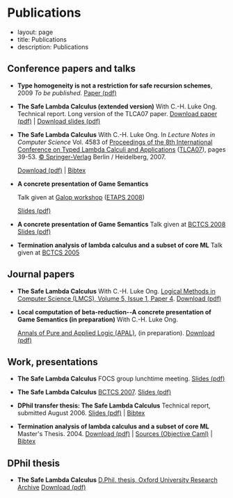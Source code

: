 Publications
============

 - layout: page
 - title: Publications
 - description: Publications

<script type="text/javascript">
function toggle(element) {
if (document.getElementById(element).style.display == "none") {
    document.getElementById(element).style.display = "";
} else {
    document.getElementById(element).style.display = "none";
}
}
</script>

Conference papers and talks
---------------------------

-   **Type homogeneity is not a restriction for safe recursion schemes**, 2009
    *To be published.*
    [Paper (pdf)](../safecpda.pdf)

-   **The Safe Lambda Calculus (extended version)**
    With C.-H. Luke Ong.
    Technical report. Long version of the TLCA07 paper.
    [Download paper (pdf)](../tlca07-long.pdf)
     | [Download slides (pdf)](../tlca07-talk.pdf)

-   **The Safe Lambda Calculus**
    With C.-H. Luke Ong.
    In *Lecture Notes in Computer Science* Vol. 4583 of [Proceedings of
    the 8th International Conference on Typed Lambda Calculi and
    Applications](http://www.springerlink.com/content/95414616686wqj87/?p=2a6f3bd4fc1b45099103c41018da4784&pi=4)
    ([TLCA07](http://www.lsv.ens-cachan.fr/rdp07/tlca.html)),
    pages 39-53. [ © Springer-Verlag](http://www.springer.de/comp/lncs/index.html) Berlin / Heidelberg, 2007.

    [Download (pdf)](../safelambda-tlca2007.pdf) |
    [Bibtex](javascript:toggle('tlca.bib'))
    <pre id="tlca.bib" style="display: none;">
    @@INPROCEEDINGS{blumong:safelambdacalculus,
        author = {William Blum and C.-H. Luke Ong},
        title = {The Safe Lambda Calculus},
        booktitle = {TLCA},
        year = {2007},
        pages = {39-53},
        bibsource = {DBLP, http://dblp.uni-trier.de},
        crossref = {DBLP:conf/tlca/2007},
        ee = {http://dx.doi.org/10.1007/978-3-540-73228-0_5}
    }
    </pre>

- **A concrete presentation of Game Semantics**

    Talk given at [](http://www.dur.ac.uk/bctcs.2008/)[Galop
    workshop](http://www.cs.bham.ac.uk/~drg/galop.html) ([ETAPS
    2008](http://etaps08.mit.bme.hu/))

    [Slides (pdf)](../bctcs08-slides.pdf)

-  **A concrete presentation of Game Semantics**
    Talk given at [BCTCS 2008](http://www.dur.ac.uk/bctcs.2008/)
    [Slides (pdf)](../galop08-slides.pdf)

- **Termination analysis of lambda calculus and a subset of core ML**
    Talk given at [BCTCS 2005](http://www.cs.nott.ac.uk/~gmh/bctcs05.html)

Journal papers
--------------

-   **The Safe Lambda Calculus**
    With C.-H. Luke Ong.
    [Logical Methods in Computer Science (LMCS), Volume 5, Issue 1, Paper 4](http://www.lmcs-online.org/ojs/viewarticle.php?id=424&layout=abstract).
    [Download (pdf)](http://arxiv.org/pdf/0901.2399)

-   **Local computation of beta-reduction--A concrete presentation of Game Semantics (in preparation)**
    With C.-H. Luke Ong.

    [Annals of Pure and Applied Logic (APAL)](http://www.elsevier.com/wps/find/journaldescription.cws_home/505603/description#description),
    (in preparation).
    [Download (pdf)](../APAL-localbeta.pdf)

Work, presentations
-------------------

-   **The Safe Lambda Calculus**
 FOCS group lunchtime meeting.
[Slides (pdf)](../lunchmeeting.pdf)

-   **The Safe Lambda Calculus**
[BCTCS 2007](http://cms.brookes.ac.uk/bctcs2007/).
[Slides (pdf)](../bctcs07-slides.pdf)

-  **DPhil transfer thesis: The Safe Lambda Calculus**
Technical report, submitted August 2006.
[Slides (pdf)](../transferThesis.pdf) |
[Bibtex](javascript:toggle('transfer.bib'))

    <pre id="transfer.bib" style="display: none;">
    @@MISC{blum-dphiltransfer,
        author =       {William Blum},
        title =        {The safe lambda calculus},
        howpublished = {DPhil transfer thesis, University of Oxford},
        address =      {https://william.famille-blum.org/},
        year =         {2006},
        month =        {August}
        keywords =     {lambda calculus, game semantics, incrementally justified strategies},
    }
    </pre>

-   **Termination analysis of lambda calculus and a subset of core ML**
Master's Thesis. 2004.
[Download (pdf)](../mscthesis.pdf)
| [Sources (Objective Caml)](../mscthesis/sct-sources-latest.tar.gz)
| [Bibtex](javascript:toggle('msc.bib'))

    <pre id="msc.bib" style="display: none;">
    @@MASTERSTHESIS{blum-mscthesis,
        AUTHOR = {William Blum},
        TITLE = {Termination analysis of lambda calculus and a subset of core ML},
        SCHOOL = {University of Oxford},
        YEAR = {2004},
        address = {https://william.famille-blum.org/},
        month = {september},
        abstract = {Lee, Jones and Ben-Amram introduced size-change termination,
            a decidable property strictly stronger than termination. They invented
            a method called the Size-change Principle to analyze it. Based on the
            work of Jones and Bohr, we propose an extension of the size-change principle
            to a subset of ML featuring ground type values, higher-order type values and
            recursively defined functions. This is the first time that the size-change
            principle is applied to a higher-order functional language. The language
            handles natively if-then-else and let rec structures. The resulting algorithm
            produces the expected result for higher-order values but can also analyze
            the size of ground type values. This enhances the scope of the termination
            analyzer to some recursively defined function operating on numbers.},
        keywords = {size-change termination, lambda calculus, core ml}
        }
    </pre>


DPhil thesis
------------

-   **The Safe Lambda Calculus**
[D.Phil. thesis, Oxford University Research Archive](http://ora.ouls.ox.ac.uk/objects/uuid:537d45e0-01ac-4645-8aba-ce284ca02673)
[Download (pdf)](http://ora.ouls.ox.ac.uk/objects/uuid%3A537d45e0-01ac-4645-8aba-ce284ca02673/datastreams/THESIS04)
